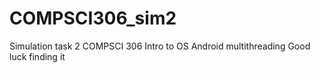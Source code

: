 # COMPSCI306_sim2
Simulation task 2 COMPSCI 306 Intro to OS
Android multithreading
Good luck finding it

